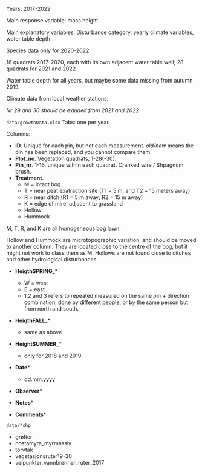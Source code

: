 Years: 2017-2022 

Main response variable: moss height

Main explanatory variables: Disturbance category, yearly climate variables, water table depth

Species data only for 2020-2022

18 quadrats 2017-2020, each with its own adjacent water table well; 28 quadrats for 2021 and 2022

Water table depth for all years, but maybe some data missing from autumn 2019.

Climate data from local weather stations.

_Nr 29 and 30 should be exluded from 2021 and 2022_

`data/growthData.xlsx`
Tabs: one per year. 

Columns:
- **ID**. Unique for each pin, but not each measurement. _old/new_ means the pin has been replaced, and you cannot compare them.
- **Plot_no**. Vegetation quadrats, 1-28(-30).
- **Pin_nr**. 1-16, unique within each quadrat. Cranked wire / Shpagnum brush.
- **Treatment**.
  - M = intact bog.
  - T = near peat exatraction site (T1 = 5 m,  and T2 = 15 meters away)
  - R = near ditch (R1 = 5 m away; R2 = 15 m away)
  - K = edge of mire, adjacent to grassland
  - Hollow
  - Hummock
  
M, T, R, and K are all homogeneous bog lawn.

Hollow and Hummock are microtopographic variation, and should be moved to another column. 
They are located close to the centre of the bog, but it might not work to class them as M.
Hollows are not found close to ditches and other hydrological disturbances.

- **HeigthSPRING_***
  - W = west
  - E = east
  - 1,2 and 3 refers to repeated measured on the same pin + direction combination, done by different people, or by the same person but from north and south.
 
- **HeigthFALL_***
  - same as above
- **HeightSUMMER_***
  - only for 2018 and 2019

- **Date***
  - dd.mm.yyyy
- **Observer***
- **Notes***
- **Comments***


`data/*shp`
- grøfter
- hostamyra_myrmassiv
- torvtak
- vegetasjonsruter19-30
- veipunkter_vannbrønner_ruter_2017
 
